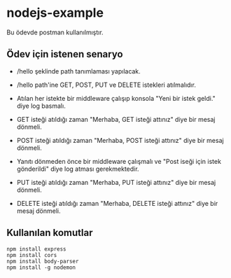 # nodejs-example

Bu ödevde postman kullanılmıştır.
 
## Ödev için istenen senaryo

- /hello şeklinde path tanımlaması yapılacak.
- /hello path'ine GET, POST, PUT ve DELETE istekleri atılmalıdır. 
- Atılan her istekte bir middleware çalışıp konsola "Yeni bir istek geldi." diye log basmalı.


- GET isteği atıldığı zaman "Merhaba, GET isteği attınız" diye bir mesaj dönmeli.
- POST isteği atıldığı zaman "Merhaba, POST isteği attınız" diye bir mesaj dönmeli.
- Yanıtı dönmeden önce bir middleware çalışmalı ve "Post iseği için istek gönderildi" diye log atması gerekmektedir. 
- PUT isteği atıldığı zaman "Merhaba, PUT isteği attınız" diye bir mesaj dönmeli.
- DELETE isteği atıldığı zaman "Merhaba, DELETE isteği attınız" diye bir mesaj dönmeli.


## Kullanılan komutlar
```
npm install express
npm install cors
npm install body-parser
npm install -g nodemon

```
